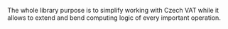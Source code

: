 The whole library purpose is to simplify working with Czech VAT while it allows to extend and bend computing logic of every important operation.